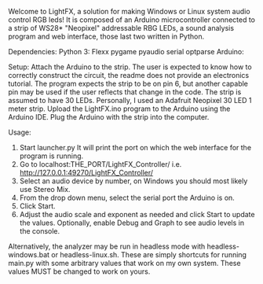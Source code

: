 Welcome to LightFX, a solution for making Windows or Linux system audio control RGB leds!
It is composed of an Arduino microcontroller connected to a strip of WS28* "Neopixel" addressable RBG LEDs, a sound analysis program and web interface, those last two written in Python.


Dependencies:
Python 3:
  Flexx
  pygame
  pyaudio
  serial
  optparse
Arduino:
  

Setup:
Attach the Arduino to the strip. The user is expected to know how to correctly construct the circuit, the readme does not provide an electronics tutorial.
The program expects the strip to be on pin 6, but another capable pin may be used if the user reflects that change in the code.
The strip is assumed to have 30 LEDs. Personally, I used an Adafruit Neopixel 30 LED 1 meter strip.
Upload the LightFX.ino program to the Arduino using the Arduino IDE.
Plug the Arduino with the strip into the computer.


Usage:
  1. Start launcher.py
  It will print the port on which the web interface for the program is running.
  2. Go to localhost:THE_PORT/LightFX_Controller/ i.e. http://127.0.0.1:49270/LightFX_Controller/
  3. Select an audio device by number, on Windows you should most likely use Stereo Mix.
  4. From the drop down menu, select the serial port the Arduino is on.
  5. Click Start.
  6. Adjust the audio scale and exponent as needed and click Start to update the values. Optionally, enable Debug and Graph to see audio levels in the console.

Alternatively, the analyzer may be run in headless mode with headless-windows.bat or headless-linux.sh. These are simply shortcuts for running main.py with some arbitrary values that work on my own system. These values MUST be changed to work on yours.
